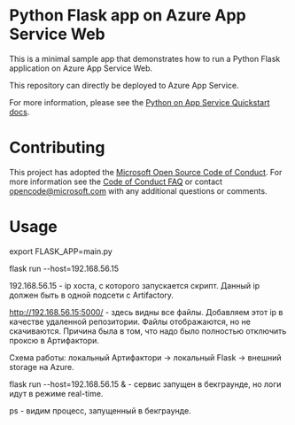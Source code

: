 # Python Flask app on Azure App Service Web

This is a minimal sample app that demonstrates how to run a Python Flask application on Azure App Service Web.

This repository can directly be deployed to Azure App Service.

For more information, please see the [Python on App Service Quickstart docs](https://docs.microsoft.com/en-us/azure/app-service-web/app-service-web-get-started-python).

# Contributing

This project has adopted the [Microsoft Open Source Code of Conduct](https://opensource.microsoft.com/codeofconduct/). For more information see the [Code of Conduct FAQ](https://opensource.microsoft.com/codeofconduct/faq/) or contact [opencode@microsoft.com](mailto:opencode@microsoft.com) with any additional questions or comments.

# Usage
export FLASK_APP=main.py

flask run --host=192.168.56.15

192.168.56.15 - ip хоста, с которого запускается скрипт.
Данный ip должен быть в одной подсети с Artifactory.

http://192.168.56.15:5000/ - здесь видны все файлы.
Добавляем этот ip в качестве удаленной репозитории.
Файлы отображаются, но не скачиваются. Причина была в том, что надо было полностью отключить проксю в Артифактори.

Схема работы: локальный Артифактори -> локальный Flask -> внешний storage на Azure.

flask run --host=192.168.56.15 & - сервис запущен в бекграунде, но логи идут в режиме real-time.

ps - видим процесс, запущенный в бекграунде.
